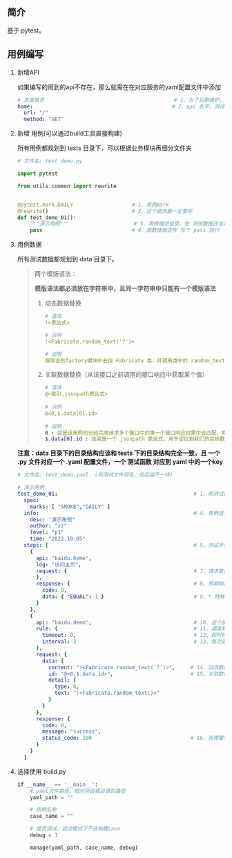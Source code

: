 ## 简介

基于 pytest。

## 用例编写

1. 新增API

   如果编写的用到的api不存在，那么就需在在对应服务的yaml配置文件中添加

   ```yaml
   # 百度首页                                          # 1、为了后期维护，api都应该写上备注
   home:                                             # 2、api 名字，测试数据中通过这个名字引用
     url: "/"
     method: "GET"
   ```

2. 新增 用例(可以通过build工具直接构建)

   所有用例都规划到 tests 目录下，可以根据业务模块再细分文件夹

   ```python
   # 文件名: test_demo.py
   
   import pytest
   
   from utils.common import rewrite
   
   
   @pytest.mark.DAILY                   # 1、用例mark
   @rewrite()                           # 2、这个装饰器一定要写
   def test_demo_01():
       """演示用例"""                     # 3、用例描述信息，在 测试数据还会再写一次，这里写出来只是为了方便理解
       pass                             # 4、函数体就这样 写个 pass 就行
   ```

3. 用例数据

   所有测试数据都规划到 data 目录下。

   > 两个模版语法：
   >
   > **模版语法都必须放在字符串中，且同一字符串中只能有一个模版语法**
   >
   > 1. 动态数据替换
   >
   >    ```yaml
   >    # 语法
   >    !<表达式>
   >
   >    # 示例
   >    !<Fabricate.random_text('?')>
   >
   >    # 说明
   >    框架会到factory模块中去找 Fabricate 类，并调用类中的 random_text 方法。这里 调用方法和在代码中一样，是可以直接传递参数的。
   >    ```
   >
   > 2. 关联数据替换（从该接口之前调用的接口响应中获取某个值）
   >
   >    ```yaml
   >    # 语法
   >    @<索引,jsonpath表达式>
   >       
   >    # 示例
   >    @<0,$.data[0].id>
   >       
   >    # 说明
   >    0 : 就是该用例的已经完成请求多个接口中的第一个接口响应结果中去匹配，索引值从 0 开始
   >    $.data[0].id : 这就是一个 jsonpath 表达式，用于定位到我们的目标数据
   >    ```

   **注意：data 目录下的目录结构应该和 tests 下的目录结构完全一致，且 一个 .py 文件对应一个 .yaml 配置文件，一个 测试函数 对应到 yaml 中的一个key**

   ```yaml
   # 文件名: test_demo.yaml  (和测试文件同名，仅后缀不一样)
   
   # 演示用例
   test_demo_01:                                            # 1、和测试函数同名的 key，它的内容就是一个测试用例需要的全部信息
     spec:
       marks: [ "SMOKE","DAILY" ]
     info:                                                  # 4、用例信息
       desc: "演示用例"
       author: "xz"
       level: "p1"
       time: "2022.10.05"
     steps: [                                               # 5、测试步骤，里面一个 {} 表示一个接口
       {
         api: "baidu.home",                                 
         log: "访问主页",                            
         request: {                                         # 7、请求数据。内部的字段同标准库 requests.request 方法的入参
         },
         response: {                                        # 8、预期响应对象，仅写需要验证的key，层级结构保持和响应结果一致即可
           code: 0,
           data: { "EQUAL": 1 }                             # 9、* 特殊key: EQUAL、GREATER、LESS 校验对象的长度（这里实际data值是一个列表）
         }
       },
       {
         api: "baidu.demo",                                 # 10、这个接口仅演示部分用法，不是项目中真实的接口
         rule: {                                            # 11、调度规则，可不写。默认接口只会调用一次并验证。针对一些要查询进度的接口有用
           timeout: 0,                                      # 12、超时时间
           interval: 3                                      # 13、每次调度的时间间隔(s)
         },
         request: {							
           data: {														
             content: "!<Fabricate.random_text('?')>",     # 14、动态数据替换模版
             id: "@<0,$.data.id>",                         # 15、关联数据替换模版
             detail: {
               type: 0,
               text: "!<Fabricate.random_text()>"
             }
           }
         },
         response: {
           code: 0,
           message: "success",
           status_code: 200                                # 16、当需要验证响应code的时候，像这样写到第一层级即可
         }
       }
     ]
   ```

4. 选择使用 build.py

   ```python
   if __name__ == '__main__':
       # yaml文件路径。相对项目根目录的路径
       yaml_path = ""
   
       # 用例名称
       case_name = ""
   
       # 是否调试，调试模式下不会构建case
       debug = 1
   
       manage(yaml_path, case_name, debug)
   ```

   

